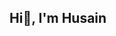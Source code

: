 ## Hi👋, I'm Husain

<!--
**hyp5253/hyp5253** is a ✨ _special_ ✨ repository because its `README.md` (this file) appears on your GitHub profile.

- 🏫 I’m pursuing a Computer Science degree at SDSU
- 🌱 Currently learning about handling and connecting various API's to automate tasks
- 🤔 I’m trying figuring out what path I want to take in CS (Cyber/ AI+ML/ Software)
- ⚡ Fun fact: I was a percussionist for 7-8 years before going to uni
-->
